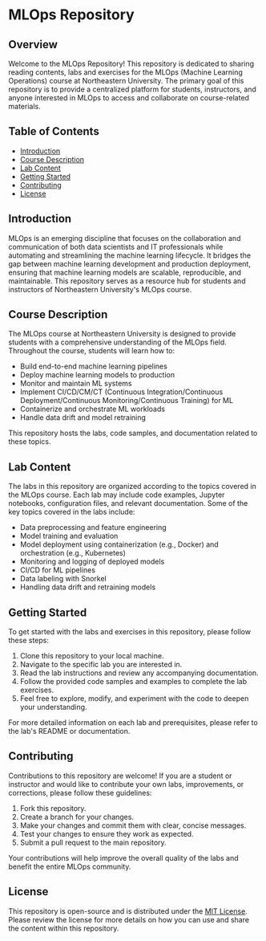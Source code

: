 # MLOps Repository

## Overview

Welcome to the MLOps Repository! This repository is dedicated to sharing reading contents, labs and exercises for the MLOps (Machine Learning Operations) course at Northeastern University. The primary goal of this repository is to provide a centralized platform for students, instructors, and anyone interested in MLOps to access and collaborate on course-related materials.

## Table of Contents

- [Introduction](#introduction)
- [Course Description](#course-description)
- [Lab Content](#lab-content)
- [Getting Started](#getting-started)
- [Contributing](#contributing)
- [License](#license)

## Introduction

MLOps is an emerging discipline that focuses on the collaboration and communication of both data scientists and IT professionals while automating and streamlining the machine learning lifecycle. It bridges the gap between machine learning development and production deployment, ensuring that machine learning models are scalable, reproducible, and maintainable. This repository serves as a resource hub for students and instructors of Northeastern University's MLOps course.

## Course Description

The MLOps course at Northeastern University is designed to provide students with a comprehensive understanding of the MLOps field. Throughout the course, students will learn how to:

- Build end-to-end machine learning pipelines
- Deploy machine learning models to production
- Monitor and maintain ML systems
- Implement CI/CD/CM/CT (Continuous Integration/Continuous Deployment/Continuous Monitoring/Continuous Training) for ML
- Containerize and orchestrate ML workloads
- Handle data drift and model retraining

This repository hosts the labs, code samples, and documentation related to these topics.

## Lab Content

The labs in this repository are organized according to the topics covered in the MLOps course. Each lab may include code examples, Jupyter notebooks, configuration files, and relevant documentation. Some of the key topics covered in the labs include:

- Data preprocessing and feature engineering
- Model training and evaluation
- Model deployment using containerization (e.g., Docker) and orchestration (e.g., Kubernetes)
- Monitoring and logging of deployed models
- CI/CD for ML pipelines
- Data labeling with Snorkel
- Handling data drift and retraining models

## Getting Started

To get started with the labs and exercises in this repository, please follow these steps:

1. Clone this repository to your local machine.
2. Navigate to the specific lab you are interested in.
3. Read the lab instructions and review any accompanying documentation.
4. Follow the provided code samples and examples to complete the lab exercises.
5. Feel free to explore, modify, and experiment with the code to deepen your understanding.

For more detailed information on each lab and prerequisites, please refer to the lab's README or documentation.

## Contributing

Contributions to this repository are welcome! If you are a student or instructor and would like to contribute your own labs, improvements, or corrections, please follow these guidelines:

1. Fork this repository.
2. Create a branch for your changes.
3. Make your changes and commit them with clear, concise messages.
4. Test your changes to ensure they work as expected.
5. Submit a pull request to the main repository.

Your contributions will help improve the overall quality of the labs and benefit the entire MLOps community.

## License

This repository is open-source and is distributed under the [MIT License](LICENSE). Please review the license for more details on how you can use and share the content within this repository.

